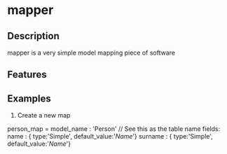 mapper
======


Description
-----------
mapper is a very simple model mapping piece of software

Features
-----------


Examples
-----------
1) Create a new map

person_map = 
	model_name : 'Person'	// See this as the table name
	fields:
		name 	: { type:'Simple', default_value:'*Name*'} 
		surname : { type:'Simple', default_value:'*Name*'} 





